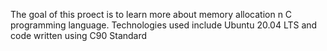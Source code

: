 The goal of this proect is to learn more about memory allocation n C programming language. 
Technologies used include Ubuntu 20.04 LTS and code written using C90 Standard
